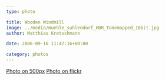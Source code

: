 ```yaml
---
type: photo

title: Wooden Windmill
image: ../media/muehle_suhlendorf_HDR_Tonemapped_16bit.jpg
author: Matthias Kretschmann

date: 2006-09-16 11:47:16+00:00

category: photos
---
```


[Photo on 500px](http://500px.com/photo/2661412) [Photo on flickr](http://www.flickr.com/photos/krema/6818985878)

